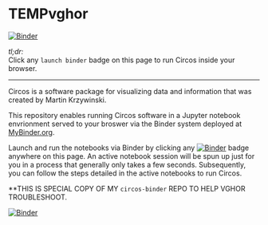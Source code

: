 # TEMPvghor

[![Binder](https://mybinder.org/badge_logo.svg)](https://mybinder.org/v2/gh/fomightez/TEMPvghor/master?filepath=vghor_code.ipynb)

*tl;dr:*  
Click any `launch binder` badge on this page to run Circos inside your browser.

------

Circos is a software package for visualizing data and information that was created by Martin Krzywinski. 

This repository enables running Circos software in a Jupyter notebook envrionment served to your broswer via the Binder system deployed at [MyBinder.org](https://mybinder.org/). 

Launch and run the notebooks via Binder by clicking any [![Binder](https://mybinder.org/badge_logo.svg)](https://mybinder.org/v2/gh/fomightez/TEMPvghor/master?filepath=vghor_code.ipynb) badge anywhere on this page. An active notebook session will be spun up just for you in a process that generally only takes a few seconds. Subsequently, you can follow the steps detailed in the active notebooks to run Circos.

**THIS IS SPECIAL COPY OF MY `circos-binder` REPO TO HELP VGHOR TROUBLESHOOT.



[![Binder](https://mybinder.org/badge_logo.svg)](https://mybinder.org/v2/gh/fomightez/TEMPvghor/master?filepath=vghor_code.ipynb)